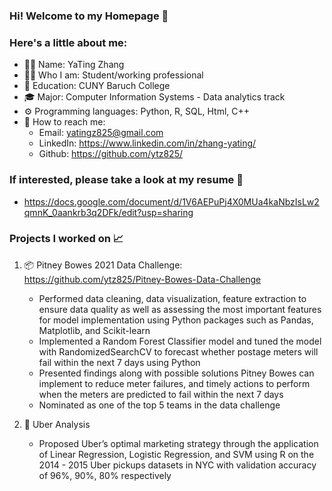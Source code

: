 ### Hi! Welcome to my Homepage 👋

### Here's a little about me:

- 🙋‍♀️  Name: YaTing Zhang
- 👩‍💻  Who I am: Student/working professional
- 🏫  Education: CUNY Baruch College
- 🎓  Major: Computer Information Systems - Data analytics track
- ⚙️  Programming languages: Python, R, SQL, Html, C++
- 📣  How to reach me:
  - Email: yatingz825@gmail.com
  - LinkedIn: https://www.linkedin.com/in/zhang-yating/
  - Github: https://github.com/ytz825/

### If interested, please take a look at my resume 	📂
- https://docs.google.com/document/d/1V6AEPuPj4X0MUa4kaNbzIsLw2qmnK_0aankrb3q2DFk/edit?usp=sharing

### Projects I worked on 📈
1. 📦 Pitney Bowes 2021 Data Challenge: https://github.com/ytz825/Pitney-Bowes-Data-Challenge
    - Performed data cleaning, data visualization, feature extraction to ensure data quality as well as assessing the most important features for model implementation using Python packages such as Pandas, Matplotlib, and Scikit-learn
    - Implemented a Random Forest Classifier model and tuned the model with RandomizedSearchCV to forecast whether postage meters will fail within the next 7 days using Python
    - Presented findings along with possible solutions Pitney Bowes can implement to reduce meter failures, and timely actions to perform when the meters are predicted to fail within the next 7 days
    - Nominated as one of the top 5 teams in the data challenge

2. 🚕 Uber Analysis
    - Proposed Uber’s optimal marketing strategy through the application of Linear Regression, Logistic Regression, and SVM using R on the 2014 - 2015 Uber pickups datasets in NYC with validation accuracy of 96%, 90%, 80% respectively
